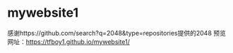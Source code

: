 # mywebsite1
感谢https://github.com/search?q=2048&type=repositories提供的2048
预览网址：https://tfboy1.github.io/mywebsite1/

